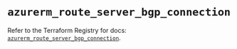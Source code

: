 # `azurerm_route_server_bgp_connection`

Refer to the Terraform Registry for docs: [`azurerm_route_server_bgp_connection`](https://registry.terraform.io/providers/hashicorp/azurerm/3.87.0/docs/resources/route_server_bgp_connection).
